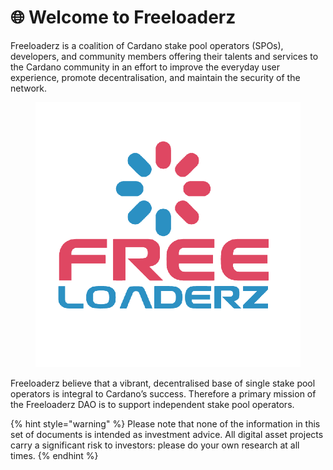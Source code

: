 # 🌐 Welcome to Freeloaderz

Freeloaderz is a coalition of Cardano stake pool operators (SPOs), developers, and community members offering their talents and services to the Cardano community in an effort to improve the everyday user experience, promote decentralisation, and maintain the security of the network.

<figure><img src=".gitbook/assets/FreeLoaderz_Square.png" alt=""><figcaption></figcaption></figure>

Freeloaderz believe that a vibrant, decentralised base of single stake pool operators is integral to Cardano’s success. Therefore a primary mission of the Freeloaderz DAO is to support independent stake pool operators.

{% hint style="warning" %}
Please note that none of the information in this set of documents is intended as investment advice. All digital asset projects carry a significant risk to investors: please do your own research at all times.
{% endhint %}

